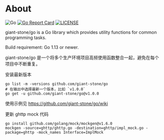 # About

![Go](https://github.com/giant-stone/go/workflows/Go/badge.svg?branch=master)
[![Go Report Card](https://goreportcard.com/badge/github.com/giant-stone/go)](https://goreportcard.com/report/github.com/giant-stone/go)
[![LICENSE](https://img.shields.io/github/license/giant-stone/go.svg?style=flat-square)](https://github.com/giant-stone/go/blob/master/LICENSE)

giant-stone/go is a Go library which provides utility functions for common programming tasks.

Build requirement: Go 1.13 or newer.

giant-stone/go 是一个将多个生产环境项目高频使用函数整合一起，避免在每个项目中不断重复。

安装最新版本

    go list -m -versions github.com/giant-stone/go
    # 在输出中选择最新一个版本，比如 `v1.0.0`
    go get -u github.com/giant-stone/go@v1.0.0

使用示例见 https://github.com/giant-stone/go/wiki

更新 ghttp mock 代码

    go install github.com/golang/mock/mockgen@v1.6.0
    mockgen -source=ghttp/ghttp.go -destination=ghttp/impl_mock.go -package=ghttp -mock_names Interface=ImplMock
